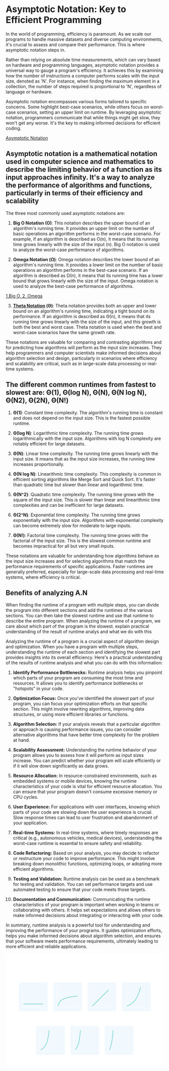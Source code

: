 # Asymptotic Notation: Key to Efficient Programming

In the world of programming, efficiency is paramount. As we scale our programs to handle massive datasets and diverse computing environments, it's crucial to assess and compare their performance. This is where asymptotic notation steps in.

Rather than relying on absolute time measurements, which can vary based on hardware and programming languages, asymptotic notation provides a universal way to gauge a program's efficiency. It achieves this by examining how the number of instructions a computer performs scales with the input size, denoted as 'N'. For instance, when finding the maximum element in a collection, the number of steps required is proportional to 'N', regardless of language or hardware.

Asymptotic notation encompasses various forms tailored to specific concerns. Some highlight best-case scenarios, while others focus on worst-case scenarios, setting an upper limit on runtime. By leveraging asymptotic notation, programmers communicate that while things might get slow, they won't get any worse. It's the key to making informed decisions for efficient coding.

[Asymptotic Notation](https://www.youtube.com/watch?v=ZPLaE0HOR3M&ab_channel=Codecademy)

## Asymptotic notation is a mathematical notation used in computer science and mathematics to describe the limiting behavior of a function as its input approaches infinity. It's a way to analyze the performance of algorithms and functions, particularly in terms of their efficiency and scalability

The three most commonly used asymptotic notations are:

1. **Big O Notation (O)**: This notation describes the upper bound of an algorithm's running time. It provides an upper limit on the number of basic operations an algorithm performs in the worst-case scenario. For example, if an algorithm is described as O(n), it means that its running time grows linearly with the size of the input (n). Big O notation is used to analyze the worst-case performance of algorithms.

2. **Omega Notation (Ω)**: Omega notation describes the lower bound of an algorithm's running time. It provides a lower limit on the number of basic operations an algorithm performs in the best-case scenario. If an algorithm is described as Ω(n), it means that its running time has a lower bound that grows linearly with the size of the input. Omega notation is used to analyze the best-case performance of algorithms.

[1.Big O, 2. Omega](https://www.youtube.com/watch?v=EkDbukKyipU)

3. **[Theta Notation]((https://www.youtube.com/watch?v=LkjqqGg0VN0)) (Θ)**: Theta notation provides both an upper and lower bound on an algorithm's running time, indicating a tight bound on its performance. If an algorithm is described as Θ(n), it means that its running time grows linearly with the size of the input, and this growth is both the best and worst case. Theta notation is used when the best and worst-case scenarios have the same growth rate.

These notations are valuable for comparing and contrasting algorithms and for predicting how algorithms will perform as the input size increases. They help programmers and computer scientists make informed decisions about algorithm selection and design, particularly in scenarios where efficiency and scalability are critical, such as in large-scale data processing or real-time systems.

## The different common runtimes from fastest to slowest are: Θ(1), Θ(log N), Θ(N), Θ(N log N), Θ(N2), Θ(2N), Θ(N!)

1. **Θ(1)**: Constant time complexity. The algorithm's running time is constant and does not depend on the input size. This is the fastest possible runtime.

2. **Θ(log N)**: Logarithmic time complexity. The running time grows logarithmically with the input size. Algorithms with log N complexity are notably efficient for large datasets.

3. **Θ(N)**: Linear time complexity. The running time grows linearly with the input size. It means that as the input size increases, the running time increases proportionally.

4. **Θ(N log N)**: Linearithmic time complexity. This complexity is common in efficient sorting algorithms like Merge Sort and Quick Sort. It's faster than quadratic time but slower than linear and logarithmic time.

5. **Θ(N^2)**: Quadratic time complexity. The running time grows with the square of the input size. This is slower than linear and linearithmic time complexities and can be inefficient for large datasets.

6. **Θ(2^N)**: Exponential time complexity. The running time grows exponentially with the input size. Algorithms with exponential complexity can become extremely slow for moderate to large inputs.

7. **Θ(N!)**: Factorial time complexity. The running time grows with the factorial of the input size. This is the slowest common runtime and becomes impractical for all but very small inputs.

These notations are valuable for understanding how algorithms behave as the input size increases and for selecting algorithms that match the performance requirements of specific applications. Faster runtimes are generally preferred, especially for large-scale data processing and real-time systems, where efficiency is critical.

## Benefits of analyzing A.N

When finding the runtime of a program with multiple steps, you can divide the program into different sections and add the runtimes of the various sections. You can then take the slowest runtime and use that runtime to describe the entire program.
When analyzing the runtime of a program, we care about which part of the program is the slowest. explain practical understanding of the result of runtime analys and what we do with this

Analyzing the runtime of a program is a crucial aspect of algorithm design and optimization. When you have a program with multiple steps, understanding the runtime of each section and identifying the slowest part provides insights into its overall efficiency. Here's a practical understanding of the results of runtime analysis and what you can do with this information:

1. **Identify Performance Bottlenecks:** Runtime analysis helps you pinpoint which parts of your program are consuming the most time and resources. It allows you to identify performance bottlenecks or "hotspots" in your code.

2. **Optimization Focus:** Once you've identified the slowest part of your program, you can focus your optimization efforts on that specific section. This might involve rewriting algorithms, improving data structures, or using more efficient libraries or functions.

3. **Algorithm Selection:** If your analysis reveals that a particular algorithm or approach is causing performance issues, you can consider alternative algorithms that have better time complexity for the problem at hand.

4. **Scalability Assessment:** Understanding the runtime behavior of your program allows you to assess how it will perform as input sizes increase. You can predict whether your program will scale efficiently or if it will slow down significantly as data grows.

5. **Resource Allocation:** In resource-constrained environments, such as embedded systems or mobile devices, knowing the runtime characteristics of your code is vital for efficient resource allocation. You can ensure that your program doesn't consume excessive memory or CPU cycles.

6. **User Experience:** For applications with user interfaces, knowing which parts of your code are slowing down the user experience is crucial. Slow response times can lead to user frustration and abandonment of your application.

7. **Real-time Systems:** In real-time systems, where timely responses are critical (e.g., autonomous vehicles, medical devices), understanding the worst-case runtime is essential to ensure safety and reliability.

8. **Code Refactoring:** Based on your analysis, you may decide to refactor or restructure your code to improve performance. This might involve breaking down monolithic functions, optimizing loops, or adopting more efficient algorithms.

9. **Testing and Validation:** Runtime analysis can be used as a benchmark for testing and validation. You can set performance targets and use automated testing to ensure that your code meets those targets.

10. **Documentation and Communication:** Communicating the runtime characteristics of your program is important when working in teams or collaborating with others. It helps set expectations and allows others to make informed decisions about integrating or interacting with your code.

In summary, runtime analysis is a powerful tool for understanding and improving the performance of your programs. It guides optimization efforts, helps you make informed decisions about algorithm selection, and ensures that your software meets performance requirements, ultimately leading to more efficient and reliable applications.

![runtimes](./commonRuntimes.svg)
